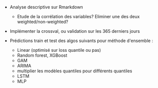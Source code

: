 - Analyse descriptive sur Rmarkdown
    - Etude de la corrélation des variables? Eliminer une des deux weighted/non-weighted?
    
- Implémenter la crossval, ou validation sur les 365 derniers jours
- Prédictions train et test des algos suivants pour méthode d'ensemble :
    - Linear (optimisé sur loss quantile ou pas)
    - Random forest, XGBoost
    - GAM
    - ARIMA
    - multiplier les modèles quantiles pour différents quantiles
    - LSTM
    - MLP
